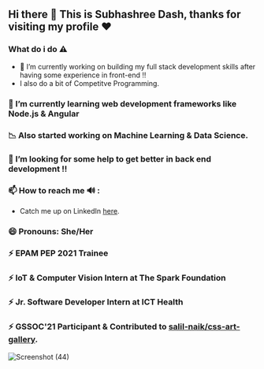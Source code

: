 ## Hi there 👋 This is Subhashree Dash, thanks for visiting my profile ❤️


### What do i do ⚠️
+ 🔭 I’m currently working on building my full stack development skills after having some experience in front-end !! 
+ I also do a bit of Competitve Programming.

###  🌱 I’m currently learning web development frameworks like Node.js & Angular

### 📉 Also started working on Machine Learning & Data Science.

### 🤔 I’m looking for some help to get better in back end development !!


### 📫 How to reach me 🔊 : 
+ Catch me up on LinkedIn [here](https://www.linkedin.com/in/subhashree-dash-579166170).

### 😄 Pronouns: She/Her

### ⚡ EPAM PEP 2021 Trainee
### ⚡ IoT & Computer Vision Intern at The Spark Foundation
### ⚡ Jr. Software Developer Intern at ICT Health
### ⚡ GSSOC'21 Participant & Contributed to [salil-naik/css-art-gallery](https://github.com/salil-naik/css-art-gallery).
![Screenshot (44)](https://user-images.githubusercontent.com/47693419/113966997-bfa38300-984d-11eb-8b45-5b605adb6ca4.png)

